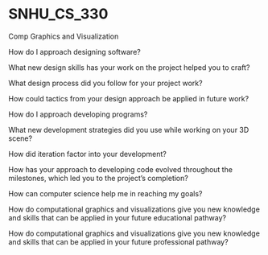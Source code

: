 # SNHU_CS_330
Comp Graphics and Visualization

How do I approach designing software?



What new design skills has your work on the project helped you to craft?



What design process did you follow for your project work?



How could tactics from your design approach be applied in future work?



How do I approach developing programs?



What new development strategies did you use while working on your 3D scene?



How did iteration factor into your development?



How has your approach to developing code evolved throughout the milestones, which led you to the project’s completion?



How can computer science help me in reaching my goals?



How do computational graphics and visualizations give you new knowledge and skills that can be applied in your future educational pathway?



How do computational graphics and visualizations give you new knowledge and skills that can be applied in your future professional pathway?



